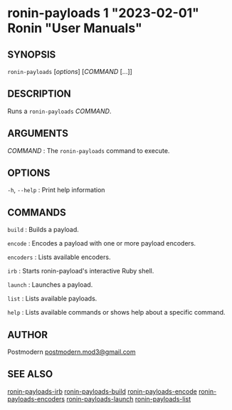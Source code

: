 # ronin-payloads 1 "2023-02-01" Ronin "User Manuals"

## SYNOPSIS

`ronin-payloads` [*options*] [*COMMAND* [...]]

## DESCRIPTION

Runs a `ronin-payloads` *COMMAND*.

## ARGUMENTS

*COMMAND*
: The `ronin-payloads` command to execute.

## OPTIONS

`-h`, `--help`
: Print help information

## COMMANDS

`build`
: Builds a payload.

`encode`
: Encodes a payload with one or more payload encoders.

`encoders`
: Lists available encoders.

`irb`
: Starts ronin-payload's interactive Ruby shell.

`launch`
: Launches a payload.

`list`
: Lists available payloads.

`help`
: Lists available commands or shows help about a specific command.

## AUTHOR

Postmodern <postmodern.mod3@gmail.com>

## SEE ALSO

[ronin-payloads-irb](ronin-payloads-irb.1.md) [ronin-payloads-build](ronin-payloads-build.1.md) [ronin-payloads-encode](ronin-payloads-encode.1.md) [ronin-payloads-encoders](ronin-payloads-encoders.1.md) [ronin-payloads-launch](ronin-payloads-launch.1.md) [ronin-payloads-list](ronin-payloads-list.1.md)
